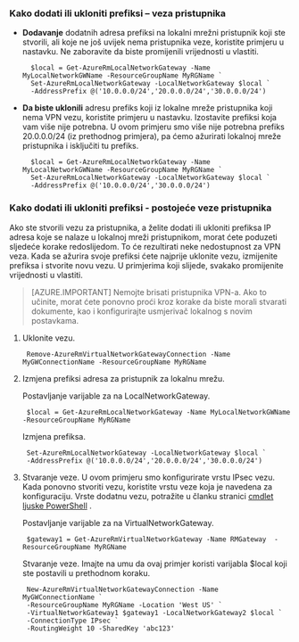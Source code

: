 ### <a name="noconnection"></a>Kako dodati ili ukloniti prefiksi – veza pristupnika

- **Dodavanje** dodatnih adresa prefiksi na lokalni mrežni pristupnik koji ste stvorili, ali koje ne još uvijek nema pristupnika veze, koristite primjeru u nastavku. Ne zaboravite da biste promijenili vrijednosti u vlastiti.

        $local = Get-AzureRmLocalNetworkGateway -Name MyLocalNetworkGWName -ResourceGroupName MyRGName `
        Set-AzureRmLocalNetworkGateway -LocalNetworkGateway $local `
        -AddressPrefix @('10.0.0.0/24','20.0.0.0/24','30.0.0.0/24')

- **Da biste uklonili** adresu prefiks koji iz lokalne mreže pristupnika koji nema VPN vezu, koristite primjeru u nastavku. Izostavite prefiksi koja vam više nije potrebna. U ovom primjeru smo više nije potrebna prefiks 20.0.0.0/24 (iz prethodnog primjera), pa ćemo ažurirati lokalnoj mreže pristupnika i isključiti tu prefiks.

        $local = Get-AzureRmLocalNetworkGateway -Name MyLocalNetworkGWName -ResourceGroupName MyRGName `
        Set-AzureRmLocalNetworkGateway -LocalNetworkGateway $local `
        -AddressPrefix @('10.0.0.0/24','30.0.0.0/24')

### <a name="withconnection"></a>Kako dodati ili ukloniti prefiksi - postojeće veze pristupnika

Ako ste stvorili vezu za pristupnika, a želite dodati ili ukloniti prefiksa IP adresa koje se nalaze u lokalnoj mreži pristupnikom, morat ćete poduzeti sljedeće korake redoslijedom. To će rezultirati neke nedostupnost za VPN veza. Kada se ažurira svoje prefiksi ćete najprije uklonite vezu, izmijenite prefiksa i stvorite novu vezu. U primjerima koji slijede, svakako promijenite vrijednosti u vlastiti.

>[AZURE.IMPORTANT] Nemojte brisati pristupnika VPN-a. Ako to učinite, morat ćete ponovno proći kroz korake da biste morali stvarati dokumente, kao i konfigurirajte usmjerivač lokalnog s novim postavkama.
 
1. Uklonite vezu.

        Remove-AzureRmVirtualNetworkGatewayConnection -Name MyGWConnectionName -ResourceGroupName MyRGName

2. Izmjena prefiksi adresa za pristupnik za lokalnu mrežu.

    Postavljanje varijable za na LocalNetworkGateway.

        $local = Get-AzureRmLocalNetworkGateway -Name MyLocalNetworkGWName -ResourceGroupName MyRGName

    Izmjena prefiksa.

        Set-AzureRmLocalNetworkGateway -LocalNetworkGateway $local `
        -AddressPrefix @('10.0.0.0/24','20.0.0.0/24','30.0.0.0/24')

4. Stvaranje veze. U ovom primjeru smo konfigurirate vrstu IPsec vezu. Kada ponovno stvoriti vezu, koristite vrstu veze koja je navedena za konfiguraciju. Vrste dodatnu vezu, potražite u članku stranici [cmdlet ljuske PowerShell](https://msdn.microsoft.com/library/mt603611.aspx) .

    Postavljanje varijable za na VirtualNetworkGateway.

        $gateway1 = Get-AzureRmVirtualNetworkGateway -Name RMGateway  -ResourceGroupName MyRGName

    Stvaranje veze. Imajte na umu da ovaj primjer koristi varijabla $local koji ste postavili u prethodnom koraku.


        New-AzureRmVirtualNetworkGatewayConnection -Name MyGWConnectionName `
        -ResourceGroupName MyRGName -Location 'West US' `
        -VirtualNetworkGateway1 $gateway1 -LocalNetworkGateway2 $local `
        -ConnectionType IPsec `
        -RoutingWeight 10 -SharedKey 'abc123'
